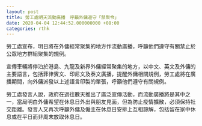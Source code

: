 ```yaml
---
layout: post
title: 勞工處明天流動廣播　呼籲外傭遵守「禁聚令」
date: 2020-04-04 12:44:52.000000000 +08:00
categories: rthk
---
```


勞工處宣布，明日將在外傭經常聚集的地方作流動廣播，呼籲他們遵守有關禁止於公眾地方群組聚集的規例。

宣傳車輛將停泊於港島、九龍及新界外傭經常聚集的地方，以中文、英文及外傭的主要語言，包括菲律賓文、印尼文及泰文廣播，提醒外傭相關規例，勞工處將在廣播期間，向外傭派發以上述語言印製的單張，呼籲他們遵守有關規例。

勞工處發言人說，政府在過往數天推出了廣泛宣傳活動，而流動廣播將是其中之一，當局明白外傭希望在休息日外出與朋友見面，但為防止疫情擴散，必須保持社交距離。發言人又再次呼籲外傭及僱主在休息日安排上互相諒解，包括留在家中休息或在平日而非周末放取休息日。
